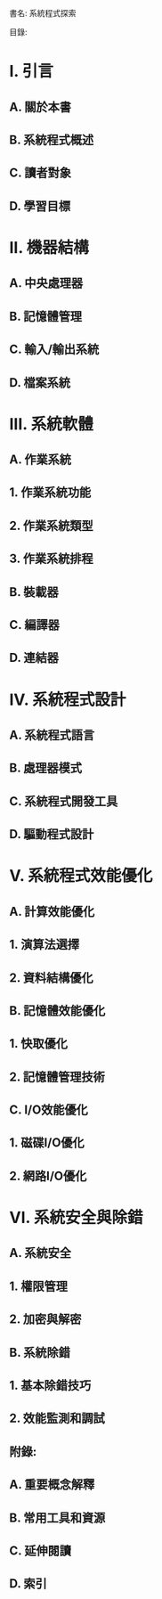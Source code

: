 書名: 系統程式探索

目錄:
# I. 引言
## A. 關於本書
## B. 系統程式概述
## C. 讀者對象
## D. 學習目標

# II. 機器結構
## A. 中央處理器
## B. 記憶體管理
## C. 輸入/輸出系統
## D. 檔案系統

# III. 系統軟體
## A. 作業系統
## 1. 作業系統功能
## 2. 作業系統類型
## 3. 作業系統排程
## B. 裝載器
## C. 編譯器
## D. 連結器

# IV. 系統程式設計
## A. 系統程式語言
## B. 處理器模式
## C. 系統程式開發工具
## D. 驅動程式設計

# V. 系統程式效能優化
## A. 計算效能優化
## 1. 演算法選擇
## 2. 資料結構優化
## B. 記憶體效能優化
## 1. 快取優化
## 2. 記憶體管理技術
## C. I/O效能優化
## 1. 磁碟I/O優化
## 2. 網路I/O優化

# VI. 系統安全與除錯
## A. 系統安全
## 1. 權限管理
## 2. 加密與解密
## B. 系統除錯
## 1. 基本除錯技巧
## 2. 效能監測和調試

## 附錄:
## A. 重要概念解釋
## B. 常用工具和資源
## C. 延伸閱讀
## D. 索引